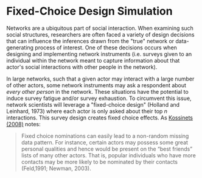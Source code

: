 # Fixed-Choice Design Simulation 

Networks are a ubiquitous part of social interaction. When examining such social structures, researchers are often faced a variety of design decisions that can influence the inferences drawn from the "true" network or data-generating process of interest. One of these decisions occurs when designing and implementing network instruments (i.e. surveys given to an individual within the network meant to capture information about that actor's social interactions with other people in the network). 

In large networks, such that a given actor may interact with a large number of other actors, some network instruments may ask a respondent about _every other person_ in the network. These situations have the potential to induce survey fatigue and/or survey exhaustion. To circumvent this issue, network scientists will leverage a "fixed-choice design" (Holland and Leinhard, 1973) where each actor is only asked about their top _n_ interactions. This survey design creates fixed choice effects. As [Kossinets (2008)](https://arxiv.org/pdf/cond-mat/0306335.pdf) notes:

> Fixed choice nominations can easily lead to a non-random missing data pattern. For instance, certain actors may possess some great personal qualities and hence would be present on the “best friends” lists of many other actors. That is, popular individuals who have more contacts may be more likely to be nominated by their contacts (Feld,1991; Newman, 2003).


